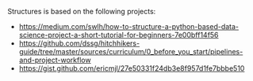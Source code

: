Structures is based on the following projects:

* https://medium.com/swlh/how-to-structure-a-python-based-data-science-project-a-short-tutorial-for-beginners-7e00bff14f56
* https://github.com/dssg/hitchhikers-guide/tree/master/sources/curriculum/0_before_you_start/pipelines-and-project-workflow
* https://gist.github.com/ericmjl/27e50331f24db3e8f957d1fe7bbbe510
